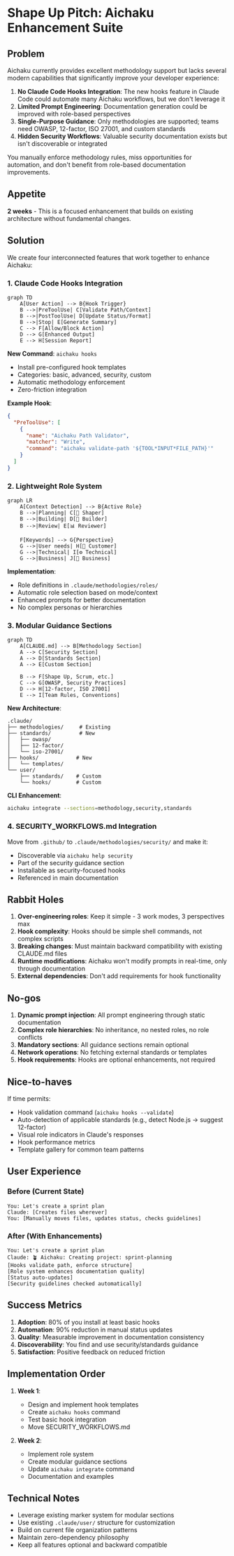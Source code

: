 # Shape Up Pitch: Aichaku Enhancement Suite

## Problem

Aichaku currently provides excellent methodology support but lacks several
modern capabilities that significantly improve your developer experience:

1. **No Claude Code Hooks Integration**: The new hooks feature in Claude Code
   could automate many Aichaku workflows, but we don't leverage it
2. **Limited Prompt Engineering**: Documentation generation could be improved
   with role-based perspectives
3. **Single-Purpose Guidance**: Only methodologies are supported; teams need
   OWASP, 12-factor, ISO 27001, and custom standards
4. **Hidden Security Workflows**: Valuable security documentation exists but
   isn't discoverable or integrated

You manually enforce methodology rules, miss opportunities for automation, and
don't benefit from role-based documentation improvements.

## Appetite

**2 weeks** - This is a focused enhancement that builds on existing architecture
without fundamental changes.

## Solution

We create four interconnected features that work together to enhance Aichaku:

### 1. Claude Code Hooks Integration

```mermaid
graph TD
    A[User Action] --> B{Hook Trigger}
    B -->|PreToolUse| C[Validate Path/Context]
    B -->|PostToolUse| D[Update Status/Format]
    B -->|Stop| E[Generate Summary]
    C --> F[Allow/Block Action]
    D --> G[Enhanced Output]
    E --> H[Session Report]
```

**New Command**: `aichaku hooks`

- Install pre-configured hook templates
- Categories: basic, advanced, security, custom
- Automatic methodology enforcement
- Zero-friction integration

**Example Hook**:

```json
{
  "PreToolUse": [
    {
      "name": "Aichaku Path Validator",
      "matcher": "Write",
      "command": "aichaku validate-path '${TOOL*INPUT*FILE_PATH}'"
    }
  ]
}
```

### 2. Lightweight Role System

```mermaid
graph LR
    A[Context Detection] --> B{Active Role}
    B -->|Planning| C[🎯 Shaper]
    B -->|Building| D[🔨 Builder]
    B -->|Review| E[📊 Reviewer]

    F[Keywords] --> G{Perspective}
    G -->|User needs| H[👤 Customer]
    G -->|Technical| I[⚙️ Technical]
    G -->|Business| J[💼 Business]
```

**Implementation**:

- Role definitions in `.claude/methodologies/roles/`
- Automatic role selection based on mode/context
- Enhanced prompts for better documentation
- No complex personas or hierarchies

### 3. Modular Guidance Sections

```mermaid
graph TD
    A[CLAUDE.md] --> B[Methodology Section]
    A --> C[Security Section]
    A --> D[Standards Section]
    A --> E[Custom Section]

    B --> F[Shape Up, Scrum, etc.]
    C --> G[OWASP, Security Practices]
    D --> H[12-factor, ISO 27001]
    E --> I[Team Rules, Conventions]
```

**New Architecture**:

```text
.claude/
├── methodologies/     # Existing
├── standards/         # New
│   ├── owasp/
│   ├── 12-factor/
│   └── iso-27001/
├── hooks/            # New
│   └── templates/
└── user/
    ├── standards/    # Custom
    └── hooks/        # Custom
```

**CLI Enhancement**:

```bash
aichaku integrate --sections=methodology,security,standards
```

### 4. SECURITY_WORKFLOWS.md Integration

Move from `.github/` to `.claude/methodologies/security/` and make it:

- Discoverable via `aichaku help security`
- Part of the security guidance section
- Installable as security-focused hooks
- Referenced in main documentation

## Rabbit Holes

1. **Over-engineering roles**: Keep it simple - 3 work modes, 3 perspectives max
2. **Hook complexity**: Hooks should be simple shell commands, not complex
   scripts
3. **Breaking changes**: Must maintain backward compatibility with existing
   CLAUDE.md files
4. **Runtime modifications**: Aichaku won't modify prompts in real-time, only
   through documentation
5. **External dependencies**: Don't add requirements for hook functionality

## No-gos

1. **Dynamic prompt injection**: All prompt engineering through static
   documentation
2. **Complex role hierarchies**: No inheritance, no nested roles, no role
   conflicts
3. **Mandatory sections**: All guidance sections remain optional
4. **Network operations**: No fetching external standards or templates
5. **Hook requirements**: Hooks are optional enhancements, not required

## Nice-to-haves

If time permits:

- Hook validation command (`aichaku hooks --validate`)
- Auto-detection of applicable standards (e.g., detect Node.js → suggest
  12-factor)
- Visual role indicators in Claude's responses
- Hook performance metrics
- Template gallery for common team patterns

## User Experience

### Before (Current State)

```text
You: Let's create a sprint plan
Claude: [Creates files wherever]
You: [Manually moves files, updates status, checks guidelines]
```

### After (With Enhancements)

```text
You: Let's create a sprint plan
Claude: 🪴 Aichaku: Creating project: sprint-planning
[Hooks validate path, enforce structure]
[Role system enhances documentation quality]
[Status auto-updates]
[Security guidelines checked automatically]
```

## Success Metrics

1. **Adoption**: 80% of you install at least basic hooks
2. **Automation**: 90% reduction in manual status updates
3. **Quality**: Measurable improvement in documentation consistency
4. **Discoverability**: You find and use security/standards guidance
5. **Satisfaction**: Positive feedback on reduced friction

## Implementation Order

1. **Week 1**:
   - Design and implement hook templates
   - Create `aichaku hooks` command
   - Test basic hook integration
   - Move SECURITY_WORKFLOWS.md

2. **Week 2**:
   - Implement role system
   - Create modular guidance sections
   - Update `aichaku integrate` command
   - Documentation and examples

## Technical Notes

- Leverage existing marker system for modular sections
- Use existing `.claude/user/` structure for customization
- Build on current file organization patterns
- Maintain zero-dependency philosophy
- Keep all features optional and backward compatible
